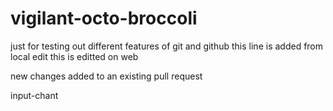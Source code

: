 # vigilant-octo-broccoli
just for testing out different features of git and github
this line is added from local edit
this is editted on web

new changes added to an existing pull request

input-chant